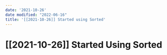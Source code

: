 ```yaml
---
date: '2021-10-26'
date modified: "2022-06-16"
title: '[[2021-10-26]] Started using Sorted'
---
```


# [[2021-10-26]] Started Using Sorted
